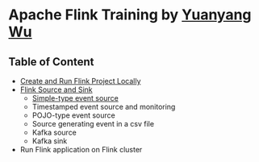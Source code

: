 # Apache Flink Training by [Yuanyang Wu](https://github.com/yuanyangwu)

## Table of Content

- [Create and Run Flink Project Locally](10_Create_And_Run_Flink_Project_Locally.md)
- [Flink Source and Sink](20_Flink_Source_And_Sink.md)
  - [Simple-type event source](21_Simple_Type_Event_Source.md)
  - Timestamped event source and monitoring 
  - POJO-type event source
  - Source generating event in a csv file
  - Kafka source
  - Kafka sink
- Run Flink application on Flink cluster
